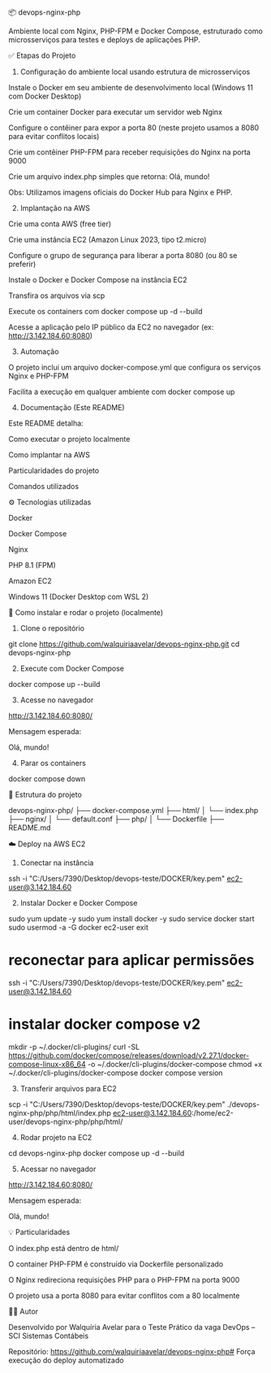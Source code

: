 📦 devops-nginx-php

Ambiente local com Nginx, PHP-FPM e Docker Compose, estruturado como microsserviços para testes e deploys de aplicações PHP.

✅ Etapas do Projeto

1. Configuração do ambiente local usando estrutura de microsserviços

Instale o Docker em seu ambiente de desenvolvimento local (Windows 11 com Docker Desktop)

Crie um container Docker para executar um servidor web Nginx

Configure o contêiner para expor a porta 80 (neste projeto usamos a 8080 para evitar conflitos locais)

Crie um contêiner PHP-FPM para receber requisições do Nginx na porta 9000

Crie um arquivo index.php simples que retorna: Olá, mundo!

Obs: Utilizamos imagens oficiais do Docker Hub para Nginx e PHP.

2. Implantação na AWS

Crie uma conta AWS (free tier)

Crie uma instância EC2 (Amazon Linux 2023, tipo t2.micro)

Configure o grupo de segurança para liberar a porta 8080 (ou 80 se preferir)

Instale o Docker e Docker Compose na instância EC2

Transfira os arquivos via scp

Execute os containers com docker compose up -d --build

Acesse a aplicação pelo IP público da EC2 no navegador (ex: http://3.142.184.60:8080)

3. Automação

O projeto inclui um arquivo docker-compose.yml que configura os serviços Nginx e PHP-FPM

Facilita a execução em qualquer ambiente com docker compose up

4. Documentação (Este README)

Este README detalha:

Como executar o projeto localmente

Como implantar na AWS

Particularidades do projeto

Comandos utilizados

⚙️ Tecnologias utilizadas

Docker

Docker Compose

Nginx

PHP 8.1 (FPM)

Amazon EC2

Windows 11 (Docker Desktop com WSL 2)

🚀 Como instalar e rodar o projeto (localmente)

1. Clone o repositório

git clone https://github.com/walquiriaavelar/devops-nginx-php.git
cd devops-nginx-php

2. Execute com Docker Compose

docker compose up --build

3. Acesse no navegador

http://3.142.184.60:8080/

Mensagem esperada:

Olá, mundo!

4. Parar os containers

docker compose down

📁 Estrutura do projeto

devops-nginx-php/
├── docker-compose.yml
├── html/
│   └── index.php
├── nginx/
│   └── default.conf
├── php/
│   └── Dockerfile
├── README.md

☁️ Deploy na AWS EC2

1. Conectar na instância

ssh -i "C:/Users/7390/Desktop/devops-teste/DOCKER/key.pem" ec2-user@3.142.184.60

2. Instalar Docker e Docker Compose

sudo yum update -y
sudo yum install docker -y
sudo service docker start
sudo usermod -a -G docker ec2-user
exit
# reconectar para aplicar permissões
ssh -i "C:/Users/7390/Desktop/devops-teste/DOCKER/key.pem" ec2-user@3.142.184.60

# instalar docker compose v2
mkdir -p ~/.docker/cli-plugins/
curl -SL https://github.com/docker/compose/releases/download/v2.27.1/docker-compose-linux-x86_64 -o ~/.docker/cli-plugins/docker-compose
chmod +x ~/.docker/cli-plugins/docker-compose
docker compose version

3. Transferir arquivos para EC2

scp -i "C:/Users/7390/Desktop/devops-teste/DOCKER/key.pem" ./devops-nginx-php/php/html/index.php ec2-user@3.142.184.60:/home/ec2-user/devops-nginx-php/php/html/

4. Rodar projeto na EC2

cd devops-nginx-php
docker compose up -d --build

5. Acessar no navegador

http://3.142.184.60:8080/

Mensagem esperada:

Olá, mundo!

💡 Particularidades

O index.php está dentro de html/

O container PHP-FPM é construído via Dockerfile personalizado

O Nginx redireciona requisições PHP para o PHP-FPM na porta 9000

O projeto usa a porta 8080 para evitar conflitos com a 80 localmente

👩‍💻 Autor

Desenvolvido por Walquíria Avelar para o Teste Prático da vaga DevOps – SCI Sistemas Contábeis

Repositório: https://github.com/walquiriaavelar/devops-nginx-php# Força execução do deploy automatizado
